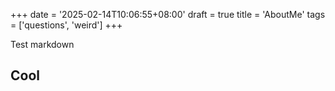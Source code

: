 +++
date = '2025-02-14T10:06:55+08:00'
draft = true
title = 'AboutMe'
tags = ['questions', 'weird']
+++




Test markdown 
## Cool
